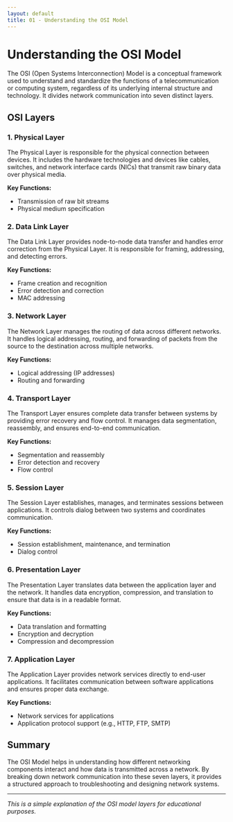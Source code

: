 ```yaml
---
layout: default
title: 01 - Understanding the OSI Model
---
```


# Understanding the OSI Model

The OSI (Open Systems Interconnection) Model is a conceptual framework used to understand and standardize the functions of a telecommunication or computing system, regardless of its underlying internal structure and technology. It divides network communication into seven distinct layers.

## OSI Layers

### 1. Physical Layer
The Physical Layer is responsible for the physical connection between devices. It includes the hardware technologies and devices like cables, switches, and network interface cards (NICs) that transmit raw binary data over physical media.

**Key Functions:**
- Transmission of raw bit streams
- Physical medium specification

### 2. Data Link Layer
The Data Link Layer provides node-to-node data transfer and handles error correction from the Physical Layer. It is responsible for framing, addressing, and detecting errors.

**Key Functions:**
- Frame creation and recognition
- Error detection and correction
- MAC addressing

### 3. Network Layer
The Network Layer manages the routing of data across different networks. It handles logical addressing, routing, and forwarding of packets from the source to the destination across multiple networks.

**Key Functions:**
- Logical addressing (IP addresses)
- Routing and forwarding

### 4. Transport Layer
The Transport Layer ensures complete data transfer between systems by providing error recovery and flow control. It manages data segmentation, reassembly, and ensures end-to-end communication.

**Key Functions:**
- Segmentation and reassembly
- Error detection and recovery
- Flow control

### 5. Session Layer
The Session Layer establishes, manages, and terminates sessions between applications. It controls dialog between two systems and coordinates communication.

**Key Functions:**
- Session establishment, maintenance, and termination
- Dialog control

### 6. Presentation Layer
The Presentation Layer translates data between the application layer and the network. It handles data encryption, compression, and translation to ensure that data is in a readable format.

**Key Functions:**
- Data translation and formatting
- Encryption and decryption
- Compression and decompression

### 7. Application Layer
The Application Layer provides network services directly to end-user applications. It facilitates communication between software applications and ensures proper data exchange.

**Key Functions:**
- Network services for applications
- Application protocol support (e.g., HTTP, FTP, SMTP)

## Summary

The OSI Model helps in understanding how different networking components interact and how data is transmitted across a network. By breaking down network communication into these seven layers, it provides a structured approach to troubleshooting and designing network systems.

---

*This is a simple explanation of the OSI model layers for educational purposes.*